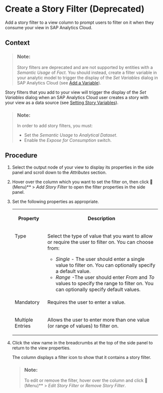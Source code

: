 <!-- loio8dfc684eb4934177b169f11e3a72f9f5 -->

<link rel="stylesheet" type="text/css" href="../css/sap-icons.css"/>

# Create a Story Filter \(Deprecated\)

Add a story filter to a view column to prompt users to filter on it when they consume your view in SAP Analytics Cloud.



## Context

> ### Note:  
> Story filters are deprecated and are not supported by entities with a *Semantic Usage* of *Fact*. You should instead, create a filter variable in your analytic model to trigger the display of the *Set Variables* dialog in SAP Analytics Cloud \(see [Add a Variable](add-a-variable-cdd8fa0.md)\).

Story filters that you add to your view will trigger the display of the *Set Variables* dialog when an SAP Analytics Cloud user creates a story with your view as a data source \(see [Setting Story Variables](https://help.sap.com/viewer/00f68c2e08b941f081002fd3691d86a7/release/en-US/305dcf7053634875a408a9d9832c8b8f.html)\).

> ### Note:  
> In order to add story filters, you must:
> 
> -   Set the *Semantic Usage* to *Analytical Dataset*.
> -   Enable the *Expose for Consumption* switch.



## Procedure

1.  Select the output node of your view to display its properties in the side panel and scroll down to the *Attributes* section.

2.  Hover over the column which you want to set the filter on, then click <span class="FPA-icons"></span> \(Menu\)** \> *Add Story Filter* to open the filter properties in the side panel.

3.  Set the following properties as appropriate.


    <table>
    <tr>
    <th valign="top">

    Property
    
    </th>
    <th valign="top">

    Description
    
    </th>
    </tr>
    <tr>
    <td valign="top">
    
    Type
    
    </td>
    <td valign="top">
    
    Select the type of value that you want to allow or require the user to filter on. You can choose from:

    -   *Single* - The user should enter a single value to filter on. You can optionally specify a default value.
    -   *Range* -The user should enter *From* and *To* values to specify the range to filter on. You can optionally specify default values.


    
    </td>
    </tr>
    <tr>
    <td valign="top">
    
    Mandatory
    
    </td>
    <td valign="top">
    
    Requires the user to enter a value.
    
    </td>
    </tr>
    <tr>
    <td valign="top">
    
    Multiple Entries
    
    </td>
    <td valign="top">
    
    Allows the user to enter more than one value \(or range of values\) to filter on.
    
    </td>
    </tr>
    </table>
    
4.  Click the view name in the breadcrumbs at the top of the side panel to return to the view properties.

    The column displays a filter icon to show that it contains a story filter.

    > ### Note:  
    > To edit or remove the filter, hover over the column and click <span class="FPA-icons"></span> \(Menu\)** \> *Edit Story Filter* or *Remove Story Filter*.


